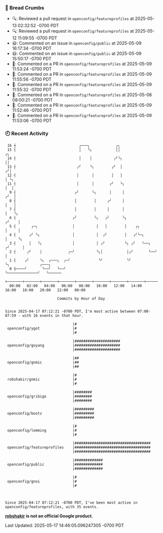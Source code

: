 ### 🍞 Bread Crumbs

 * 🔍: Reviewed a pull request in  `openconfig/featureprofiles` at 2025-05-13 02:32:52 -0700 PDT
 * 🔍: Reviewed a pull request in  `openconfig/featureprofiles` at 2025-05-12 11:09:55 -0700 PDT
 * 😃: Commented on an issue in `openconfig/public` at 2025-05-09 16:17:34 -0700 PDT
 * 😃: Commented on an issue in `openconfig/public` at 2025-05-09 15:50:17 -0700 PDT
 * 💬: Commented on a PR in  `openconfig/featureprofiles` at 2025-05-09 11:53:24 -0700 PDT
 * 💬: Commented on a PR in  `openconfig/featureprofiles` at 2025-05-09 11:55:56 -0700 PDT
 * 💬: Commented on a PR in  `openconfig/featureprofiles` at 2025-05-09 11:55:32 -0700 PDT
 * 💬: Commented on a PR in  `openconfig/featureprofiles` at 2025-05-08 08:00:21 -0700 PDT
 * 💬: Commented on a PR in  `openconfig/featureprofiles` at 2025-05-09 11:52:46 -0700 PDT
 * 💬: Commented on a PR in  `openconfig/featureprofiles` at 2025-05-09 11:53:06 -0700 PDT

### 🕘 Recent Activity
```
 16 ┼                             ╭───╮            ╭╮
 15 ┤                             │   ╰╮           ││                    ╭╮
 14 ┤                             │    │          ╭╯╰╮                   ││
 13 ┤                            ╭╯    ╰╮        ╭╯  │                  ╭╯│
 12 ┤                            │      │        │   │                  │ ╰╮
 11 ┤                            │      │       ╭╯   ╰╮                 │  │
  9 ┤                           ╭╯      ╰╮      │     │                ╭╯  │
  8 ┤                           │        │     ╭╯     │                │   │
  7 ┤                           │        │     │      │                │   ╰╮
  6 ┤                          ╭╯        ╰╮   ╭╯      ╰╮              ╭╯    │
  5 ┤       ╭─╮                │          │   │        │    ╭╮        │     │
  4 ┤      ╭╯ ╰╮               │          │  ╭╯        │   ╭╯╰─╮      │     ╰╮
  3 ┤      │   ╰╮              │          │ ╭╯         ╰╮ ╭╯   ╰──╮  ╭╯      │
  2 ┤     ╭╯    │            ╭─╯          ╰╮│           │╭╯       ╰──╯       │
  1 ┤    ╭╯     ╰╮  ╭───╮  ╭─╯             ╰╯           ╰╯                   ╰╮              ╭───╮
  0 ┼────╯       ╰──╯   ╰──╯                                                  ╰──────────────╯   ╰──────
    +───────+───────+───────+───────+───────+───────+───────+───────+───────+───────+───────+───────+────
  00:00   02:00   04:00   06:00   08:00   10:00   12:00   14:00   16:00   18:00   20:00   22:00   00:00   

						Commits by Hour of Day


Since 2025-04-17 07:12:21 -0700 PDT, I'm most active between 07:00-07:59 - with 16 events in that hour.

```



```
                               |#
 openconfig/ygot               |#
                               |#

                               |#####################
 openconfig/goyang             |#####################
                               |#####################

                               |##
 openconfig/gnmic              |##
                               |##

                               |#
 robshakir/gnmic               |#
                               |#

                               |########
 openconfig/gribigo            |########
                               |########

                               |#########
 openconfig/bootz              |#########
                               |#########

                               |#
 openconfig/lemming            |#
                               |#

                               |###################################
 openconfig/featureprofiles    |###################################
                               |###################################

                               |#############
 openconfig/public             |#############
                               |#############

                               |#
 openconfig/gnoi               |#
                               |#



Since 2025-04-17 07:12:21 -0700 PDT, I've been most active in openconfig/featureprofiles, with 35 events.

```
**[robshakir](mailto:robjs@google.com) is not an official Google product.**  


Last Updated: 2025-05-17 14:46:05.096247305 -0700 PDT
